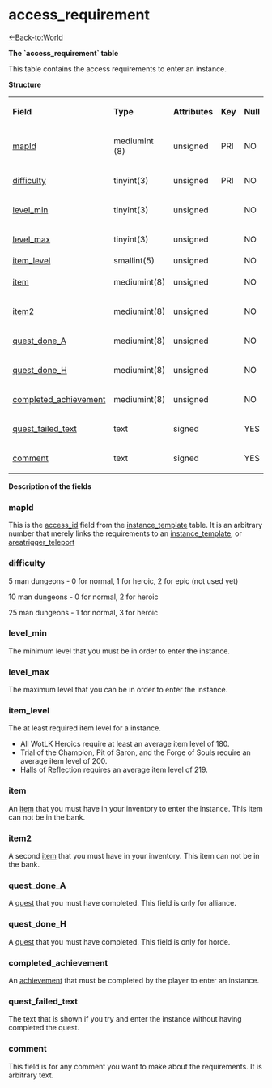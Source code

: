 # access\_requirement

[<-Back-to:World](database-world.md)

**The \`access\_requirement\` table**

This table contains the access requirements to enter an instance.

**Structure**

<table>
<tbody>
<tr class="odd">
<td><p><strong>Field</strong></p></td>
<td><p><strong>Type</strong></p></td>
<td><p><strong>Attributes</strong></p></td>
<td><p><strong>Key</strong></p></td>
<td><p><strong>Null</strong></p></td>
<td><p><strong>Default</strong></p></td>
<td><p><strong>Extra</strong></p></td>
<td><p><strong>Comment</strong></p></td>
</tr>
<tr class="even">
<td><p><a href="#access_requirement-mapId">mapId</a></p></td>
<td><p>mediumint (8)</p></td>
<td><p>unsigned</p></td>
<td><p>PRI</p></td>
<td><p>NO</p></td>
<td><p>NULL</p></td>
<td><p><br />
</p></td>
<td><p><br />
</p></td>
</tr>
<tr class="odd">
<td><p><a href="#access_requirement-difficulty">difficulty</a></p></td>
<td><p>tinyint(3)</p></td>
<td><p>unsigned</p></td>
<td><p>PRI</p></td>
<td><p>NO</p></td>
<td><p>0</p></td>
<td><p><br />
</p></td>
<td><p><br />
</p></td>
</tr>
<tr class="even">
<td><p><a href="#access_requirement-level_min">level_min</a></p></td>
<td><p>tinyint(3)</p></td>
<td><p>unsigned</p></td>
<td><p><br />
</p></td>
<td><p>NO</p></td>
<td><p>0</p></td>
<td><p><br />
</p></td>
<td><p><br />
</p></td>
</tr>
<tr class="odd">
<td><p><a href="#access_requirement-level_max">level_max</a></p></td>
<td><p>tinyint(3)</p></td>
<td><p>unsigned</p></td>
<td><p><br />
</p></td>
<td><p>NO</p></td>
<td><p>0</p></td>
<td><p><br />
</p></td>
<td><p><br />
</p></td>
</tr>
<tr class="even">
<td><a href="#access_requirement-item_level">item_level</a></td>
<td>smallint(5)</td>
<td>unsigned</td>
<td><br />
</td>
<td>NO</td>
<td>0</td>
<td><br />
</td>
<td><br />
</td>
</tr>
<tr class="odd">
<td><p><a href="#access_requirement-item">item</a></p></td>
<td><p>mediumint(8)</p></td>
<td><p>unsigned</p></td>
<td><p><br />
</p></td>
<td><p>NO</p></td>
<td><p>0</p></td>
<td><p><br />
</p></td>
<td><p><br />
</p></td>
</tr>
<tr class="even">
<td><p><a href="#access_requirement-item2">item2</a></p></td>
<td><p>mediumint(8)</p></td>
<td><p>unsigned</p></td>
<td><p><br />
</p></td>
<td><p>NO</p></td>
<td><p>0</p></td>
<td><p><br />
</p></td>
<td><p><br />
</p></td>
</tr>
<tr class="odd">
<td><p><a href="#access_requirement-quest_done_A">quest_done_A</a></p></td>
<td><p>mediumint(8)</p></td>
<td><p>unsigned</p></td>
<td><p><br />
</p></td>
<td><p>NO</p></td>
<td><p>0</p></td>
<td><p><br />
</p></td>
<td><p><br />
</p></td>
</tr>
<tr class="even">
<td><p><a href="#access_requirement-quest_done_H">quest_done_H</a></p></td>
<td><p>mediumint(8)</p></td>
<td><p>unsigned</p></td>
<td><p><br />
</p></td>
<td><p>NO</p></td>
<td><p>0</p></td>
<td><p><br />
</p></td>
<td><p><br />
</p></td>
</tr>
<tr class="odd">
<td><p><a href="#access_requirement-completed_achievement">completed_achievement</a></p></td>
<td><p>mediumint(8)</p></td>
<td><p>unsigned</p></td>
<td><p><br />
</p></td>
<td><p>NO</p></td>
<td><p>0</p></td>
<td><p><br />
</p></td>
<td><p><br />
</p></td>
</tr>
<tr class="even">
<td><p><a href="#access_requirement-quest_failed_text">quest_failed_text</a></p></td>
<td><p>text</p></td>
<td><p>signed</p></td>
<td><p><br />
</p></td>
<td><p>YES</p></td>
<td><p>NULL</p></td>
<td><p><br />
</p></td>
<td><p><br />
</p></td>
</tr>
<tr class="odd">
<td><p><a href="#access_requirement-comment">comment</a></p></td>
<td><p>text</p></td>
<td><p>signed</p></td>
<td><p><br />
</p></td>
<td><p>YES</p></td>
<td><p>NULL</p></td>
<td><p><br />
</p></td>
<td><p><br />
</p></td>
</tr>
</tbody>
</table>

**Description of the fields**

### mapId

This is the [access\_id](instance_template_2130198.html#instance_template-access_id) field from the [instance\_template](instance_template) table. It is an arbitrary number that merely links the requirements to an [instance\_template](instance_template), or [areatrigger\_teleport](areatrigger_teleport)

### difficulty

5 man dungeons - 0 for normal, 1 for heroic, 2 for epic (not used yet)

10 man dungeons - 0 for normal, 2 for heroic

25 man dungeons - 1 for normal, 3 for heroic

### level\_min

The minimum level that you must be in order to enter the instance.

### level\_max

The maximum level that you can be in order to enter the instance.

### item\_level

The at least required item level for a instance.

-   All WotLK Heroics require at least an average item level of 180.
-   Trial of the Champion, Pit of Saron, and the Forge of Souls require an average item level of 200.
-   Halls of Reflection requires an average item level of 219.

### item

An [item](item_template_2130222.html#item_template-entry) that you must have in your inventory to enter the instance. This item can not be in the bank.

### item2

A second [item](item_template_2130222.html#item_template-entry) that you must have in your inventory. This item can not be in the bank.

### quest\_done\_A

A [quest](quest_template_2130261.html#quest_template-id) that you must have completed. This field is only for alliance.

### quest\_done\_H

A [quest](quest_template_2130261.html#quest_template-id) that you must have completed. This field is only for horde.

### completed\_achievement

An [achievement](Achievement) that must be completed by the player to enter an instance.

### quest\_failed\_text

The text that is shown if you try and enter the instance without having completed the quest.

### comment

This field is for any comment you want to make about the requirements. It is arbitrary text.